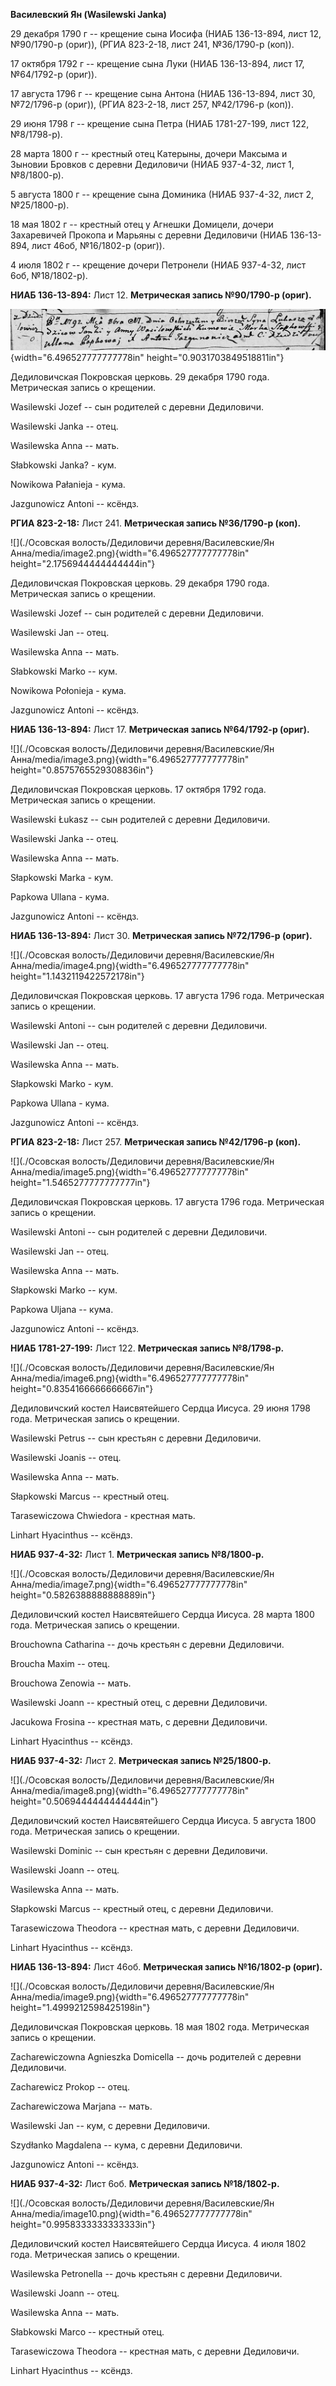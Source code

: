 **Василевский Ян (Wasilewski Janka)**

29 декабря 1790 г -- крещение сына Иосифа (НИАБ 136-13-894, лист 12,
№90/1790-р (ориг)), (РГИА 823-2-18, лист 241, №36/1790-р (коп)).

17 октября 1792 г -- крещение сына Луки (НИАБ 136-13-894, лист 17,
№64/1792-р (ориг)).

17 августа 1796 г -- крещение сына Антона (НИАБ 136-13-894, лист 30,
№72/1796-р (ориг)), (РГИА 823-2-18, лист 257, №42/1796-р (коп)).

29 июня 1798 г -- крещение сына Петра (НИАБ 1781-27-199, лист 122,
№8/1798-р).

28 марта 1800 г -- крестный отец Катерыны, дочери Максыма и Зыновии
Бровков с деревни Дедиловичи (НИАБ 937-4-32, лист 1, №8/1800-р).

5 августа 1800 г -- крещение сына Доминика (НИАБ 937-4-32, лист 2,
№25/1800-р).

18 мая 1802 г -- крестный отец у Агнешки Домицели, дочери Захаревичей
Прокопа и Марьяны с деревни Дедиловичи (НИАБ 136-13-894, лист 46об,
№16/1802-р (ориг)).

4 июля 1802 г -- крещение дочери Петронели (НИАБ 937-4-32, лист 6об,
№18/1802-р).

**НИАБ 136-13-894:** Лист 12. **Метрическая запись №90/1790-р (ориг).**

![](./media/5bc4195911dc1f6d52c91395dde3cdcf0dd3b7a1.png){width="6.496527777777778in"
height="0.9031703849518811in"}

Дедиловичская Покровская церковь. 29 декабря 1790 года. Метрическая
запись о крещении.

Wasilewski Jozef -- сын родителей с деревни Дедиловичи.

Wasilewski Janka -- отец.

Wasilewska Anna -- мать.

Słabkowski Janka? - кум.

Nowikowa Pałanieja - кума.

Jazgunowicz Antoni -- ксёндз.

**РГИА 823-2-18:** Лист 241. **Метрическая запись №36/1790-р (коп).**

![](./Осовская волость/Дедиловичи деревня/Василевские/Ян Анна/media/image2.png){width="6.496527777777778in"
height="2.1756944444444444in"}

Дедиловичская Покровская церковь. 29 декабря 1790 года. Метрическая
запись о крещении.

Wasilewski Jozef -- сын родителей с деревни Дедиловичи.

Wasilewski Jan -- отец.

Wasilewska Anna -- мать.

Słabkowski Marko -- кум.

Nowikowa Połonieja - кума.

Jazgunowicz Antoni -- ксёндз.

**НИАБ 136-13-894:** Лист 17. **Метрическая запись №64/1792-р (ориг).**

![](./Осовская волость/Дедиловичи деревня/Василевские/Ян Анна/media/image3.png){width="6.496527777777778in"
height="0.8575765529308836in"}

Дедиловичская Покровская церковь. 17 октября 1792 года. Метрическая
запись о крещении.

Wasilewski Łukasz -- сын родителей с деревни Дедиловичи.

Wasilewski Janka -- отец.

Wasilewska Anna -- мать.

Słapkowski Marka - кум.

Papkowa Ullana - кума.

Jazgunowicz Antoni -- ксёндз.

**НИАБ 136-13-894:** Лист 30. **Метрическая запись №72/1796-р (ориг).**

![](./Осовская волость/Дедиловичи деревня/Василевские/Ян Анна/media/image4.png){width="6.496527777777778in"
height="1.1432119422572178in"}

Дедиловичская Покровская церковь. 17 августа 1796 года. Метрическая
запись о крещении.

Wasilewski Antoni -- сын родителей с деревни Дедиловичи.

Wasilewski Jan -- отец.

Wasilewska Anna -- мать.

Słapkowski Marko - кум.

Papkowa Ullana - кума.

Jazgunowicz Antoni -- ксёндз.

**РГИА 823-2-18:** Лист 257. **Метрическая запись №42/1796-р (коп).**

![](./Осовская волость/Дедиловичи деревня/Василевские/Ян Анна/media/image5.png){width="6.496527777777778in"
height="1.5465277777777777in"}

Дедиловичская Покровская церковь. 17 августа 1796 года. Метрическая
запись о крещении.

Wasilewski Antoni -- сын родителей с деревни Дедиловичи.

Wasilewski Jan -- отец.

Wasilewska Anna -- мать.

Słapkowski Marko -- кум.

Papkowa Uljana -- кума.

Jazgunowicz Antoni -- ксёндз.

**НИАБ 1781-27-199:** Лист 122. **Метрическая запись №8/1798-р.**

![](./Осовская волость/Дедиловичи деревня/Василевские/Ян Анна/media/image6.png){width="6.496527777777778in"
height="0.8354166666666667in"}

Дедиловичский костел Наисвятейшего Сердца Иисуса. 29 июня 1798 года.
Метрическая запись о крещении.

Wasilewski Petrus -- сын крестьян с деревни Дедиловичи.

Wasilewski Joanis -- отец.

Wasilewska Anna -- мать.

Słapkowski Marcus -- крестный отец.

Tarasewiczowa Chwiedora - крестная мать.

Linhart Hyacinthus -- ксёндз.

**НИАБ 937-4-32:** Лист 1. **Метрическая запись №8/1800-р.**

![](./Осовская волость/Дедиловичи деревня/Василевские/Ян Анна/media/image7.png){width="6.496527777777778in"
height="0.5826388888888889in"}

Дедиловичский костел Наисвятейшего Сердца Иисуса. 28 марта 1800 года.
Метрическая запись о крещении.

Brouchowna Catharina -- дочь крестьян с деревни Дедиловичи.

Broucha Maxim -- отец.

Brouchowa Zenowia -- мать.

Wasilewski Joann -- крестный отец, с деревни Дедиловичи.

Jacukowa Frosina -- крестная мать, с деревни Дедиловичи.

Linhart Hyacinthus -- ксёндз.

**НИАБ 937-4-32:** Лист 2. **Метрическая запись №25/1800-р.**

![](./Осовская волость/Дедиловичи деревня/Василевские/Ян Анна/media/image8.png){width="6.496527777777778in"
height="0.5069444444444444in"}

Дедиловичский костел Наисвятейшего Сердца Иисуса. 5 августа 1800 года.
Метрическая запись о крещении.

Wasilewski Dominic -- сын крестьян с деревни Дедиловичи.

Wasilewski Joann -- отец.

Wasilewska Anna -- мать.

Słapkowski Marcus -- крестный отец, с деревни Дедиловичи.

Tarasewiczowa Theodora -- крестная мать, с деревни Дедиловичи.

Linhart Hyacinthus -- ксёндз.

**НИАБ 136-13-894:** Лист 46об. **Метрическая запись №16/1802-р
(ориг).**

![](./Осовская волость/Дедиловичи деревня/Василевские/Ян Анна/media/image9.png){width="6.496527777777778in"
height="1.4999212598425198in"}

Дедиловичская Покровская церковь. 18 мая 1802 года. Метрическая запись о
крещении.

Zacharewiczowna Agnieszka Domicella -- дочь родителей с деревни
Дедиловичи.

Zacharewicz Prokop -- отец.

Zacharewiczowa Marjana -- мать.

Wasilewski Jan -- кум, с деревни Дедиловичи.

Szydłanko Magdalena -- кума, с деревни Дедиловичи.

Jazgunowicz Antoni -- ксёндз.

**НИАБ 937-4-32:** Лист 6об. **Метрическая запись №18/1802-р.**

![](./Осовская волость/Дедиловичи деревня/Василевские/Ян Анна/media/image10.png){width="6.496527777777778in"
height="0.9958333333333333in"}

Дедиловичский костел Наисвятейшего Сердца Иисуса. 4 июля 1802 года.
Метрическая запись о крещении.

Wasilewska Petronella -- дочь крестьян с деревни Дедиловичи.

Wasilewski Joann -- отец.

Wasilewska Anna -- мать.

Słabkowski Marco -- крестный отец.

Tarasewiczowa Theodora -- крестная мать, с деревни Дедиловичи.

Linhart Hyacinthus -- ксёндз.
